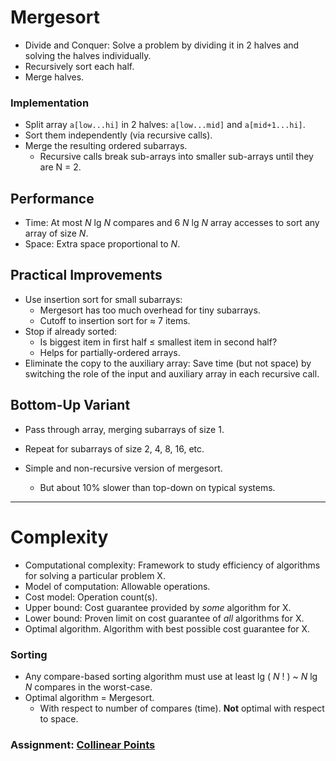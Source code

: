 # Mergesort
- Divide and Conquer: Solve a problem by dividing it in 2 halves and solving the halves individually.
- Recursively sort each half.
- Merge halves.

### Implementation
- Split array `a[low...hi]` in 2 halves: `a[low...mid]` and `a[mid+1...hi]`.
- Sort them independently (via recursive calls).
- Merge the resulting ordered subarrays.
  - Recursive calls break sub-arrays into smaller sub-arrays until they are N = 2.

## Performance
- Time: At most *N* lg *N* compares and 6 *N* lg *N* array accesses to sort any array of size *N*.
- Space: Extra space proportional to *N*.

## Practical Improvements
- Use insertion sort for small subarrays:
  - Mergesort has too much overhead for tiny subarrays.
  - Cutoff to insertion sort for ≈ 7 items.
- Stop if already sorted:
  - Is biggest item in first half ≤ smallest item in second half?
  - Helps for partially-ordered arrays.
- Eliminate the copy to the auxiliary array: Save time (but not space) by switching the role of the input and auxiliary array in each recursive call.

## Bottom-Up Variant
- Pass through array, merging subarrays of size 1.
- Repeat for subarrays of size 2, 4, 8, 16, etc.

- Simple and non-recursive version of mergesort.
  - But about 10% slower than top-down on typical systems.

---

# Complexity
- Computational complexity: Framework to study efficiency of algorithms for solving a particular problem X.
- Model of computation: Allowable operations.
- Cost model: Operation count(s).
- Upper bound: Cost guarantee provided by *some* algorithm for X.
- Lower bound: Proven limit on cost guarantee of *all* algorithms for X.
- Optimal algorithm. Algorithm with best possible cost guarantee for X.

### Sorting
- Any compare-based sorting algorithm must use at least lg ( *N* ! ) ~ *N* lg *N* compares in the worst-case.
- Optimal algorithm = Mergesort.
  - With respect to number of compares (time). **Not** optimal with respect to space.

### Assignment: [Collinear Points](collinear-points/)

